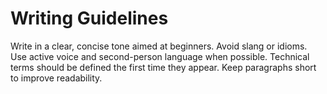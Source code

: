 # Writing Guidelines

Write in a clear, concise tone aimed at beginners. Avoid slang or idioms. Use active voice and second-person language when possible. Technical terms should be defined the first time they appear. Keep paragraphs short to improve readability.
